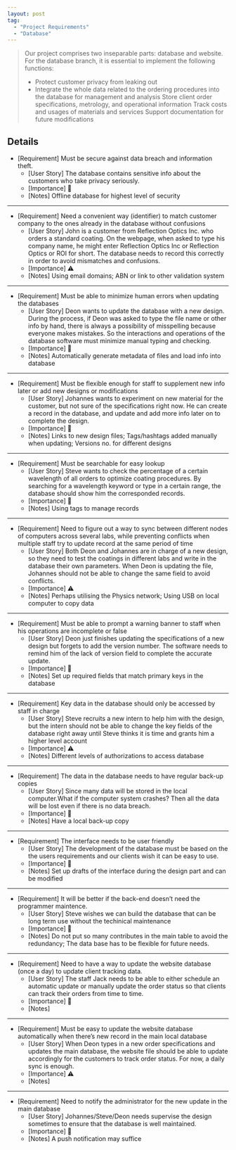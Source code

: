 ```yaml
---
layout: post
tag:
  - "Project Requirements"
  - "Database"
---
```


> Our project comprises two inseparable parts: database and website. For the database branch, it is essential to implement the following functions:
>
> - Protect customer privacy from leaking out
> - Integrate the whole data related to the ordering procedures into the database for management and analysis
>   Store client order specifications, metrology, and operational information
>   Track costs and usages of materials and services
>   Support documentation for future modifications

## Details

- [Requirement] Must be secure against data breach and information theft.
  - [User Story] The database contains sensitive info about the customers who take privacy seriously.
  - [Importance] :red_circle:
  - [Notes] Offline database for highest level of security

<hr>

- [Requirement] Need a convenient way (identifier) to match customer company to the ones already in the database without confusions
  - [User Story] John is a customer from Reflection Optics Inc. who orders a standard coating. On the webpage, when asked to type his company name, he might enter Reflection Optics Inc or Reflection Optics or ROI for short. The database needs to record this correctly in order to avoid mismatches and confusions.
  - [Importance] :warning:
  - [Notes] Using email domains; ABN or link to other validation system

<hr>

- [Requirement] Must be able to minimize human errors when updating the databases
  - [User Story] Deon wants to update the database with a new design. During the process, if Deon was asked to type the file name or other info by hand, there is always a possibility of misspelling because everyone makes mistakes. So the interactions and operations of the database software must minimize manual typing and checking.
  - [Importance] :red_circle:
  - [Notes] Automatically generate metadata of files and load info into database

<hr>

- [Requirement] Must be flexible enough for staff to supplement new info later or add new designs or modifications
  - [User Story] Johannes wants to experiment on new material for the customer, but not sure of the specifications right now. He can create a record in the database, and update and add more info later on to complete the design.
  - [Importance] :red_circle:
  - [Notes] Links to new design files; Tags/hashtags added manually when updating; Versions no. for different designs

<hr>

- [Requirement] Must be searchable for easy lookup
  - [User Story] Steve wants to check the percentage of a certain wavelength of all orders to optimize coating procedures. By searching for a wavelength keyword or type in a certain range, the database should show him the corresponded records.
  - [Importance] :red_circle:
  - [Notes] Using tags to manage records

<hr>

- [Requirement] Need to figure out a way to sync between different nodes of computers across several labs, while preventing conflicts when multiple staff try to update record at the same period of time
  - [User Story] Both Deon and Johannes are in charge of a new design, so they need to test the coatings in different labs and write in the database their own parameters. When Deon is updating the file, Johannes should not be able to change the same field to avoid conflicts.
  - [Importance] :warning:
  - [Notes] Perhaps utilising the Physics network; Using USB on local computer to copy data

<hr>

- [Requirement] Must be able to prompt a warning banner to staff when his operations are incomplete or false
  - [User Story] Deon just finishes updating the specifications of a new design but forgets to add the version number. The software needs to remind him of the lack of version field to complete the accurate update.
  - [Importance] :red_circle:
  - [Notes] Set up required fields that match primary keys in the database

<hr>

- [Requirement] Key data in the database should only be accessed by staff in charge
  - [User Story] Steve recruits a new intern to help him with the design, but the intern should not be able to change the key fields of the database right away until Steve thinks it is time and grants him a higher level account
  - [Importance] :warning:
  - [Notes] Different levels of authorizations to access database

<hr>

- [Requirement] The data in the database needs to have regular back-up copies
  - [User Story] Since many data will be stored in the local computer.What if the computer system crashes? Then all the data will be lost even if there is no data breach.
  - [Importance] :red_circle:
  - [Notes] Have a local back-up copy

<hr>

- [Requirement] The interface needs to be user friendly
  - [User Story] The development of the database must be based on the the users requirements and our clients wish it can be easy to use.
  - [Importance] :red_circle:
  - [Notes] Set up drafts of the interface during the design part and can be modified

<hr>

- [Requirement] It will be better if the back-end doesn’t need the programmer maintence.
  - [User Story] Steve wishes we can build the database that can be long term use without the techinical maintenance
  - [Importance] :large_blue_circle:
  - [Notes] Do not put so many contributes in the main table to avoid the redundancy; The data base has to be flexible for future needs.

<hr>

- [Requirement] Need to have a way to update the website database (once a day) to update client tracking data.
  - [User Story] The staff Jack needs to be able to either schedule an automatic update or manually update the order status so that clients can track their orders from time to time.
  - [Importance] :red_circle:
  - [Notes]

<hr>

- [Requirement] Must be easy to update the website database automatically when there’s new record in the main local database
  - [User Story] When Deon types in a new order specifications and updates the main database, the website file should be able to update accordingly for the customers to track order status. For now, a daily sync is enough.
  - [Importance] :warning:
  - [Notes]

<hr>

- [Requirement] Need to notify the administrator for the new update in the main database
  - [User Story] Johannes/Steve/Deon needs supervise the design sometimes to ensure that the database is well maintained.
  - [Importance] :large_blue_circle:
  - [Notes] A push notification may suffice
